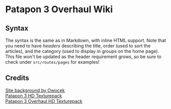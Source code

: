 # Patapon 3 Overhaul Wiki

## Syntax

The syntax is the same as in Markdown, with inline HTML support.
Note that you need to have _headers_ describing the title, order (used to sort the articles), and the category (used to display in groups on the home page). This file won't be updated as the header requirement grows, so be sure to check under `src/routes/pages` for examples!

## Credits

[Site background by Owocek](https://www.deviantart.com/owocektv/art/Demon-Gate-Bababaan-Patapon-2-500846734)<br>
[Patapon 3 HD Texturepack](https://github.com/Lin-zl522/Patapon-3-HD-Texture-Pack)<br>
[Patapon 3 Overhaul HD Texturepack](https://github.com/KnotSora/Patapon-3-Overhaul-HD-Textures)
